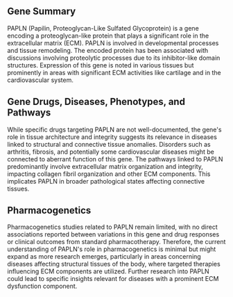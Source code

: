 ## Gene Summary
PAPLN (Papilin, Proteoglycan-Like Sulfated Glycoprotein) is a gene encoding a proteoglycan-like protein that plays a significant role in the extracellular matrix (ECM). PAPLN is involved in developmental processes and tissue remodeling. The encoded protein has been associated with discussions involving proteolytic processes due to its inhibitor-like domain structures. Expression of this gene is noted in various tissues but prominently in areas with significant ECM activities like cartilage and in the cardiovascular system.

## Gene Drugs, Diseases, Phenotypes, and Pathways
While specific drugs targeting PAPLN are not well-documented, the gene's role in tissue architecture and integrity suggests its relevance in diseases linked to structural and connective tissue anomalies. Disorders such as arthritis, fibrosis, and potentially some cardiovascular diseases might be connected to aberrant function of this gene. The pathways linked to PAPLN predominantly involve extracellular matrix organization and integrity, impacting collagen fibril organization and other ECM components. This implicates PAPLN in broader pathological states affecting connective tissues.

## Pharmacogenetics
Pharmacogenetics studies related to PAPLN remain limited, with no direct associations reported between variations in this gene and drug responses or clinical outcomes from standard pharmacotherapy. Therefore, the current understanding of PAPLN's role in pharmacogenetics is minimal but might expand as more research emerges, particularly in areas concerning diseases affecting structural tissues of the body, where targeted therapies influencing ECM components are utilized. Further research into PAPLN could lead to specific insights relevant for diseases with a prominent ECM dysfunction component.